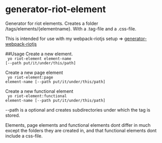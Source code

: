 # generator-riot-element
Generator for riot elements. 
Creates a folder /tags/elements/{elementname}. With a .tag-file and a .css-file.

This is intended for use with my webpack-riotjs setup =>
<a href="https://github.com/opture/generator-webpack-riotjs">generator-webpack-riotjs</a>

##Usage
Create a new element.<br>
<code>
yo riot-element element-name [--path put/it/under/this/path]
</code>

Create a new page element<br>
<code>
yo riot-element:page element-name [--path put/it/under/this/path]
</code>

Create a new functional element<br>
<code>
yo riot-element:functional element-name [--path put/it/under/this/path]
</code>

--path is a optional and creates subdirectories under which the tag is stored.

Elements, page elements and functional elements dont differ in much except the folders they are created in, and that functional elements dont include a css-file.

